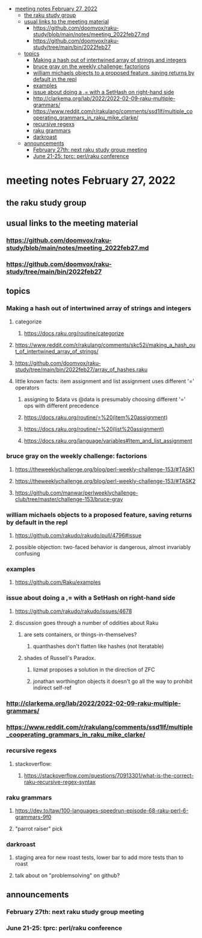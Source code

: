 - [meeting notes February 27, 2022](#org7b39b10)
  - [the raku study group](#orga1f6dff)
  - [usual links to the meeting material](#orgb07dc85)
    - [<https://github.com/doomvox/raku-study/blob/main/notes/meeting_2022feb27.md>](#orgfabf99a)
    - [<https://github.com/doomvox/raku-study/tree/main/bin/2022feb27>](#orga10bf50)
  - [topics](#orgaac98bc)
    - [Making a hash out of intertwined array of strings and integers](#orgbf3909a)
    - [bruce gray on the weekly challenge: factorions](#org0502460)
    - [william michaels objects to a proposed feature, saving returns by default in the repl](#org0b8ea05)
    - [examples](#orgc0324a4)
    - [issue about doing a ,= with a SetHash on right-hand side](#org4b209e4)
    - [<http://clarkema.org/lab/2022/2022-02-09-raku-multiple-grammars/>](#org05215ae)
    - [<https://www.reddit.com/r/rakulang/comments/ssd1lf/multiple_cooperating_grammars_in_raku_mike_clarke/>](#orgf7a38f7)
    - [recursive regexs](#orgfdf95fa)
    - [raku grammars](#org907d691)
    - [darkroast](#org4c040b0)
  - [announcements](#org9e8ccd1)
    - [February 27th: next raku study group meeting](#orge673027)
    - [June 21-25: tprc: perl/raku conference](#orgf7615a9)


<a id="org7b39b10"></a>

# meeting notes February 27, 2022


<a id="orga1f6dff"></a>

## the raku study group


<a id="orgb07dc85"></a>

## usual links to the meeting material


<a id="orgfabf99a"></a>

### <https://github.com/doomvox/raku-study/blob/main/notes/meeting_2022feb27.md>


<a id="orga10bf50"></a>

### <https://github.com/doomvox/raku-study/tree/main/bin/2022feb27>


<a id="orgaac98bc"></a>

## topics


<a id="orgbf3909a"></a>

### Making a hash out of intertwined array of strings and integers

1.  categorize

    1.  <https://docs.raku.org/routine/categorize>

2.  <https://www.reddit.com/r/rakulang/comments/skc52i/making_a_hash_out_of_intertwined_array_of_strings/>

3.  <https://github.com/doomvox/raku-study/tree/main/bin/2022feb27/array_of_hashes.raku>

4.  little known facts: item assignment and list assignment uses different '=' operators

    1.  assigning to $data vs @data is presumably choosing different '=' ops with different precedence
    
    2.  <https://docs.raku.org/routine/=%20(item%20assignment)>
    
    3.  <https://docs.raku.org/routine/=%20(list%20assignment)>
    
    4.  <https://docs.raku.org/language/variables#Item_and_list_assignment>


<a id="org0502460"></a>

### bruce gray on the weekly challenge: factorions

1.  <https://theweeklychallenge.org/blog/perl-weekly-challenge-153/#TASK1>

2.  <https://theweeklychallenge.org/blog/perl-weekly-challenge-153/#TASK2>

3.  <https://github.com/manwar/perlweeklychallenge-club/tree/master/challenge-153/bruce-gray>


<a id="org0b8ea05"></a>

### william michaels objects to a proposed feature, saving returns by default in the repl

1.  <https://github.com/rakudo/rakudo/pull/4796#issue>

2.  possible objection: two-faced behavior is dangerous, almost invariably confusing


<a id="orgc0324a4"></a>

### examples

1.  <https://github.com/Raku/examples>


<a id="org4b209e4"></a>

### issue about doing a ,= with a SetHash on right-hand side

1.  <https://github.com/rakudo/rakudo/issues/4678>

2.  discussion goes through a number of oddities about Raku

    1.  are sets containers, or things-in-themselves?
    
        1.  quanthashes don't flatten like hashes (not Iteratable)
    
    2.  shades of Russell's Paradox.
    
        1.  lizmat proposes a solution in the direction of ZFC
        
        2.  jonathan worthington objects it doesn't go all the way to prohibit indirect self-ref


<a id="org05215ae"></a>

### <http://clarkema.org/lab/2022/2022-02-09-raku-multiple-grammars/>


<a id="orgf7a38f7"></a>

### <https://www.reddit.com/r/rakulang/comments/ssd1lf/multiple_cooperating_grammars_in_raku_mike_clarke/>


<a id="orgfdf95fa"></a>

### recursive regexs

1.  stackoverflow:

    1.  <https://stackoverflow.com/questions/70913301/what-is-the-correct-raku-recursive-regex-syntax>


<a id="org907d691"></a>

### raku grammars

1.  <https://dev.to/taw/100-languages-speedrun-episode-68-raku-perl-6-grammars-9f0>

2.  "parrot raiser" pick


<a id="org4c040b0"></a>

### darkroast

1.  staging area for new roast tests, lower bar to add more tests than to roast

2.  talk about on "problemsolving" on github?


<a id="org9e8ccd1"></a>

## announcements


<a id="orge673027"></a>

### February 27th: next raku study group meeting


<a id="orgf7615a9"></a>

### June 21-25: tprc: perl/raku conference

